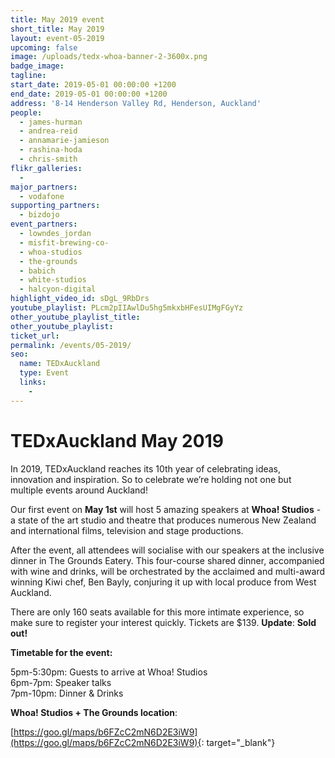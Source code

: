 ```yaml
---
title: May 2019 event
short_title: May 2019
layout: event-05-2019
upcoming: false
image: /uploads/tedx-whoa-banner-2-3600x.png
badge_image:
tagline:
start_date: 2019-05-01 00:00:00 +1200
end_date: 2019-05-01 00:00:00 +1200
address: '8-14 Henderson Valley Rd, Henderson, Auckland'
people:
  - james-hurman
  - andrea-reid
  - annamarie-jamieson
  - rashina-hoda
  - chris-smith
flikr_galleries:
  -
major_partners:
  - vodafone
supporting_partners:
  - bizdojo
event_partners:
  - lowndes_jordan
  - misfit-brewing-co-
  - whoa-studios
  - the-grounds
  - babich
  - white-studios
  - halcyon-digital
highlight_video_id: sDgL_9RbDrs
youtube_playlist: PLcm2pIIAwlDu5hg5mkxbHFesUIMgFGyYz
other_youtube_playlist_title:
other_youtube_playlist:
ticket_url:
permalink: /events/05-2019/
seo:
  name: TEDxAuckland
  type: Event
  links:
    -
---
```


# TEDxAuckland May 2019

In 2019, TEDxAuckland reaches its 10th year of celebrating ideas, innovation and inspiration. So to celebrate we’re holding not one but multiple events around Auckland\!

Our first event on **May 1st** will host 5 amazing speakers at **Whoa\! Studios** - a state of the art studio and theatre that produces numerous New Zealand and international films, television and stage productions.

After the event, all attendees will socialise with our speakers at the inclusive dinner in The Grounds Eatery. This four-course shared dinner, accompanied with wine and drinks, will be orchestrated by the acclaimed and multi-award winning Kiwi chef, Ben Bayly, conjuring it up with local produce from West Auckland.

There are only 160 seats available for this more intimate experience, so make sure to register your interest quickly. Tickets are $139. **Update**\: **Sold out\!**

**Timetable for the event:**

5pm-5:30pm: Guests to arrive at Whoa\! Studios<br>6pm-7pm: Speaker talks<br>7pm-10pm: Dinner & Drinks

**Whoa\! Studios + The Grounds location**\:&nbsp;

[https://goo.gl/maps/b6FZcC2mN6D2E3iW9](https://goo.gl/maps/b6FZcC2mN6D2E3iW9){: target="_blank"}

&nbsp;
